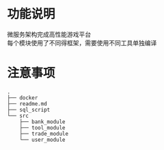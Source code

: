 # 功能说明
微服务架构完成高性能游戏平台  
每个模块使用了不同得框架，需要使用不同工具单独编译  

# 注意事项
```shell
.
├── docker
├── readme.md
├── sql_script
└── src
    ├── bank_module
    ├── tool_module
    ├── trade_module
    └── user_module
```
